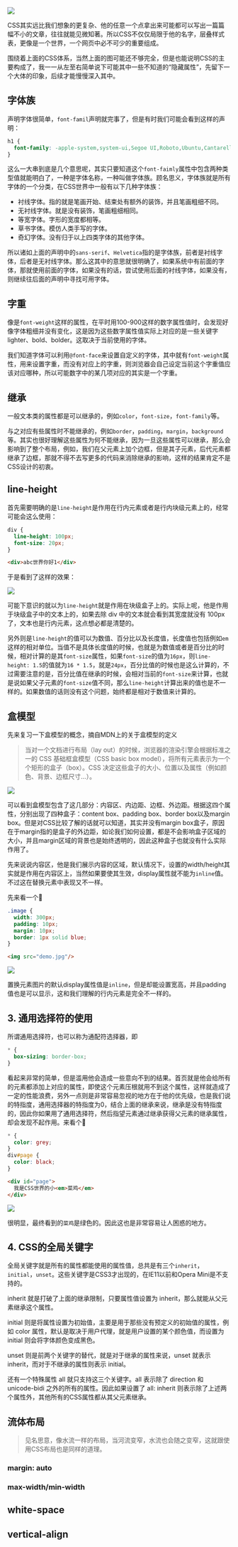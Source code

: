 ![](../../../assets/css_mindgraphy.png)

CSS其实远比我们想象的更复杂、他的任意一个点拿出来可能都可以写出一篇篇幅不小的文章，往往就能见微知著。所以CSS不仅仅局限于他的名字，层叠样式表，更像是一个世界，一个网页中必不可少的重要组成。

围绕着上面的CSS体系，当然上面的图可能还不够完全，但是也能说明CSS的主要构成了，我一一从左至右简单说下可能其中一些不知道的“隐藏属性”，先留下一个大体的印象，后续才能慢慢深入其中。

## 字体族
声明字体很简单，`font-famil`声明就完事了，但是有时我们可能会看到这样的声明：

```CSS
h1 {
  font-family: -apple-system,system-ui,Segoe UI,Roboto,Ubuntu,Cantarell,Noto Sans,sans-serif,BlinkMacSystemFont,Helvetica Neue,PingFang SC,Hiragino Sans GB,Microsoft YaHei,Arial;
}
```
这么一大串到底是几个意思呢，其实只要知道这个`font-faimly`属性中包含两种类型值就能明白了，一种是字体名称，一种叫做字体族。顾名思义，字体族就是所有字体的一个分类，在CSS世界中一般有以下几种字体族：

- 衬线字体。指的就是笔画开始、结束处有额外的装饰，并且笔画粗细不同。
- 无衬线字体。就是没有装饰，笔画粗细相同。
- 等宽字体。字形的宽度都相等。
- 草书字体。模仿人类手写的字体。
- 奇幻字体。没有归于以上四类字体的其他字体。

所以诸如上面的声明中的`sans-serif`、`Helvetica`指的是字体族，前者是衬线字体，后者是无衬线字体。那么这其中的意思就很明确了，如果系统中有前面的字体，那就使用前面的字体，如果没有的话，尝试使用后面的衬线字体，如果没有，则继续往后面的声明中寻找可用字体。

## 字重
像是`font-weight`这样的属性，在平时用100-900这样的数字属性值时，会发现好像字体粗细并没有变化，这是因为这些数字属性值实际上对应的是一些关键字lighter、bold、bolder。这取决于当前使用的字体。

我们知道字体可以利用`@font-face`来设置自定义的字体，其中就有`font-weight`属性，用来设置字重，而没有对应上的字重，则浏览器会自己设定当前这个字重值应该对应哪种，所以可能数字中的某几项对应的其实是一个字重。

## 继承
一般文本类的属性都是可以继承的，例如`color`，`font-size`，`font-family`等。

与之对应有些属性时不能继承的，例如`border`，`padding`，`margin`，`background`等。其实也很好理解这些属性为何不能继承，因为一旦这些属性可以继承，那么会影响到了整个布局，例如，我们在父元素上加个边框，但是其子元素，后代元素都继承了边框，那就不得不去写更多的代码来消除继承的影响，这样的结果肯定不是CSS设计的初衷。

## line-height
首先需要明确的是`line-height`是作用在行内元素或者是行内块级元素上的，经常可能会这么使用：

```CSS
div {
  line-height: 100px;
  font-size: 20px;
}
```
```HTML
<div>abc世界你好1</div>
```

于是看到了这样的效果：

![](https://p1-juejin.byteimg.com/tos-cn-i-k3u1fbpfcp/420fd2f6b5d84090ae838bbd20c92389~tplv-k3u1fbpfcp-zoom-1.image)

可能下意识的就以为`line-height`就是作用在块级盒子上的。实际上呢，他是作用于块级盒子中的文本上的，如果去除 div 中的文本就会看到其宽度就没有 100px 了，文本也是行内元素，这点想必都是清楚的。

另外则是`line-height`的值可以为数值、百分比以及长度值，长度值也包括例如`em`这样的相对单位。当值不是具体长度值的时候，也就是为数值或者是百分比的时候，相对计算的是其`font-size`属性，如果`font-size`的值为`16px`，则`line-height: 1.5`的值就为`16 * 1.5`，就是`24px`，百分比值的时候也是这么计算的，不过需要注意的是，百分比值在继承的时候，会相对当前的`font-size`来计算，也就是说如果父子元素的`font-size`值不同，那么`line-height`计算出来的值也是不一样的。如果数值的话则没有这个问题，始终都是相对于数值来计算的。

## 盒模型
先来复习一下盒模型的概念，摘自MDN上的关于盒模型的定义

> 当对一个文档进行布局（lay out）的时候，浏览器的渲染引擎会根据标准之一的 CSS 基础框盒模型（CSS basic box model），将所有元素表示为一个个矩形的盒子（box）。CSS 决定这些盒子的大小、位置以及属性（例如颜色、背景、边框尺寸…）。

![](https://mdn.mozillademos.org/files/8685/boxmodel-(3).png)

可以看到盒模型包含了这几部分：内容区、内边距、边框、外边距。根据这四个属性，分别出现了四种盒子：content box、padding box、border box以及margin box。但是对CSS比较了解的话就可以知道，其实并没有margin box盒子，原因在于margin指的是盒子的外边距，如论我们如何设置，都是不会影响盒子区域的大小，并且margin区域的背景也是始终透明的，因此这种盒子也就没有什么实际作用了。

先来说说内容区，他是我们展示内容的区域，默认情况下，设置的width/height其实就是作用在内容区上，当然如果要使其生效，display属性就不能为`inline`值。不过这在替换元素中表现又不一样。

先来看一个🌰

```css
.image {
  width: 300px;
  padding: 10px;
  margin: 10px;
  border: 1px solid blue;
}
```

```html
<img src="demo.jpg"/>
```

![](https://imgkr.cn-bj.ufileos.com/6bc617e6-ebc1-4931-9a33-b68334b6af54.png)

置换元素图片的默认display属性值是`inline`，但是却能设置宽高，并且padding值也是可以显示，这和我们理解的行内元素是完全不一样的。

## 3. 通用选择符的使用
所谓通用选择符，也可以称为通配符选择器，即

```css
* {
  box-sizing: border-box;
}
```
看起来非常的简单，但是滥用他会造成一些意向不到的结果。首页就是他会给所有的元素都添加上对应的属性，即使这个元素压根就用不到这个属性，这样就造成了一定的性能浪费，另外一点则是非常容易忽视的地方在于他的优先级，也是我们说的特指度，通用选择器的特指度为0，结合上面的继承来说，继承是没有特指度的，因此你如果用了通用选择符，然后指望元素通过继承获得父元素的继承属性，却会发现不起作用。来看个🌰

```css
* {
  color: grey;
}
div#page {
  color: black;
}
```
```html
<div id="page">
  我是CSS世界的小<em>菜鸡</em>
</div>
```

![](https://imgkr.cn-bj.ufileos.com/cc1d19ee-5bfc-410c-bd85-4309879caea5.png)

很明显，最终看到的`菜鸡`是绿色的。因此这也是非常容易让人困惑的地方。

## 4. CSS的全局关键字
全局关键字就是所有的属性都能使用的属性值，总共是有三个`inherit`，`initial`，`unset`。这些关键字是CSS3才出现的，在IE11以前和Opera Mini是不支持的。

inherit 就是打破了上面的继承限制，只要属性值设置为 inherit，那么就能从父元素继承这个属性。

initial 则是将属性设置为初始值，主要是用于那些没有预定义的初始值的属性，例如 color 属性，默认是取决于用户代理，就是用户设置的某个颜色值，而设置为 initial 则会将字体颜色变成黑色。

unset 则是前两个关键字的替代，就是对于继承的属性来说，unset 就表示 inherit，而对于不继承的属性则表示 initial。

还有一个特殊属性 all 就只支持这三个关键字。all 表示除了 direction 和 unicode-bidi 之外的所有的属性。因此如果设置了 all: inherit 则表示除了上述两个属性外，其他所有的CSS属性都从其父元素继承。

## 流体布局
> 见名思意，像水流一样的布局，当河流变窄，水流也会随之变窄，这就跟使用CSS布局也是同样的道理。
### margin: auto
### max-width/min-width
## white-space
## vertical-align
